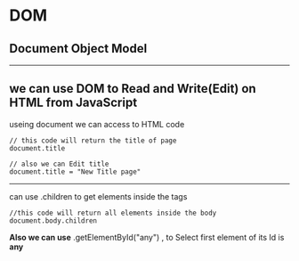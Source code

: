 # DOM
## Document Object Model
---
we can use DOM to Read and Write(Edit) on HTML from JavaScript
---
useing document we can access to HTML code 
```
// this code will return the title of page
document.title

// also we can Edit title
document.title = "New Title page"
```
---
can use .children to get elements inside the tags
```Ex:
//this code will return all elements inside the body
document.body.children
```
**Also we can use**
.getElementById("any") , to Select first element of its Id is **any**

